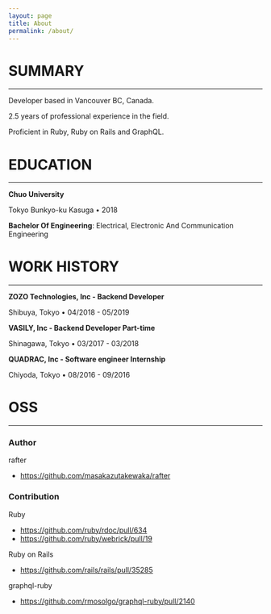 ```yaml
---
layout: page
title: About
permalink: /about/
---
```


# SUMMARY
---
Developer based in Vancouver BC, Canada.

2.5 years of professional experience in the field.

Proficient in Ruby, Ruby on Rails and GraphQL.

# EDUCATION
---
__Chuo University__

Tokyo Bunkyo-ku Kasuga • 2018

__Bachelor Of Engineering__: Electrical, Electronic And Communication Engineering

# WORK HISTORY
---
__ZOZO Technologies, Inc - Backend Developer__

Shibuya, Tokyo • 04/2018 - 05/2019

__VASILY, Inc - Backend Developer Part-time__

Shinagawa, Tokyo • 03/2017 - 03/2018

__QUADRAC, Inc - Software engineer Internship__

Chiyoda, Tokyo • 08/2016 - 09/2016

# OSS
---
### Author
rafter
- https://github.com/masakazutakewaka/rafter

### Contribution
Ruby
- https://github.com/ruby/rdoc/pull/634
- https://github.com/ruby/webrick/pull/19

Ruby on Rails
- https://github.com/rails/rails/pull/35285

graphql-ruby
- https://github.com/rmosolgo/graphql-ruby/pull/2140

